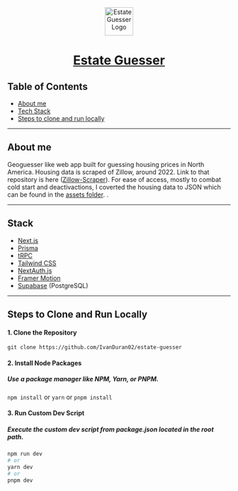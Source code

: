 <div align="center">
    <a href="https://estate-guesser.vercel.app">
        <img src="https://res.cloudinary.com/venerable/image/upload/v1700591738/ba1gusjsjw3xypobykw0.png" width="64" height="64" alt="Estate Guesser Logo">
    </a>
    <h1>
        <a href="https://https://estate-guesser.vercel.app">
            Estate Guesser
        </a>
    </h1>
</div>

## Table of Contents

- [About me](#About-me)
- [Tech Stack](#Stack)
- [Steps to clone and run locally](#Steps-to-clone-and-run-locally)

---

## About me

Geoguesser like web app built for guessing housing prices in North America. Housing data is scraped of Zillow, around 2022. Link to that repository is here ([Zillow-Scraper](https://github.com/IvanDuran02/zillow-house-finder)). For ease of access, mostly to combat cold start and deactivactions, I coverted the housing data to JSON which can be found in the [assets folder](src/assets).
.

---

## Stack

- [Next.js](https://nextjs.org/)
- [Prisma](https://www.prisma.io/)
- [tRPC](https://trpc.io/)
- [Tailwind CSS](https://tailwindcss.com/)
- [NextAuth.js](https://next-auth.js.org/)
- [Framer Motion](https://www.framer.com/motion/)
- [Supabase](https://supabase.io/) (PostgreSQL)

---

## Steps to Clone and Run Locally

#### 1. Clone the Repository

`git clone https://github.com/IvanDuran02/estate-guesser`

#### 2. Install Node Packages

##### Use a package manager like NPM, Yarn, or PNPM.

`npm install` or `yarn` or `pnpm install`

#### 3. Run Custom Dev Script

##### Execute the custom dev script from package.json located in the root path.

```bash
npm run dev
# or
yarn dev
# or
pnpm dev
```
